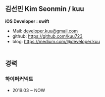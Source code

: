 김선민 Kim Seonmin / kuu
-
**iOS Developer : swift**  
- Mail: <developer.kuu@gmail.com>  
- github: https://github.com/kuu723  
- blog: https://medium.com/@developer.kuu
 <br /> <br />
 
경력
-
### 하이퍼커넥트
* 2019.03 ~ NOW
